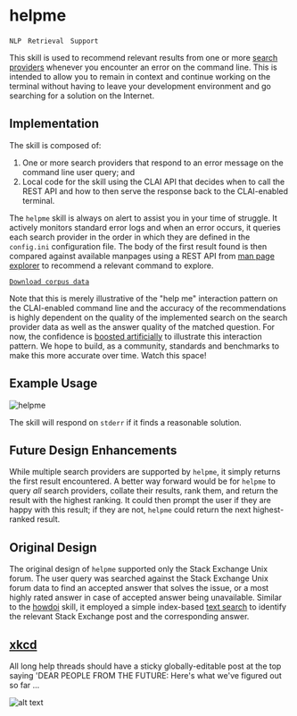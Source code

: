 # helpme

`NLP` &nbsp; `Retrieval` &nbsp; `Support`

This skill is used to recommend relevant results from one or more
[search providers](../../searchlib/) whenever you encounter an error on the
command line. This is intended to allow you to remain in context and continue
working on the terminal without having to leave your development environment and
go searching for a solution on the Internet.

## Implementation
The skill is composed of:
1. One or more search providers that respond to an error message on the command
line user query; and 
2. Local code for the skill using the CLAI API that decides when to call the
REST API and how to then serve the response back to the CLAI-enabled terminal.

The `helpme` skill is always on alert to assist you in your time of struggle. It
actively monitors standard error logs and when an error occurs, it queries
each search provider in the order in which they are defined in the `config.ini`
configuration file. The body of the first result found is then compared against
available manpages using a REST API from [man page explorer](../manpage_agent/)
to recommend a relevant command to explore. 

[`Download corpus data`](https://archive.org/download/stackexchange/unix.stackexchange.com.7z)

Note that this is merely illustrative of the "help me" interaction pattern on
the CLAI-enabled command line and the accuracy of the recommendations is highly
dependent on the quality of the implemented search on the search provider data
as well as the answer quality of the matched question. For now, the confidence
is [boosted artificially](Lx) to illustrate this interaction pattern. We hope to
build, as a community, standards and benchmarks to make this more accurate over
time. Watch this space!

## Example Usage

![helpme](https://www.dropbox.com/s/molqz37ll2kbraa/helpme.gif?raw=1)

The skill will respond on `stderr` if it finds a reasonable solution.

## Future Design Enhancements
While multiple search providers are supported by `helpme`, it simply returns the
first result encountered.  A better way forward would be for `helpme` to query
_all_ search providers, collate their results, rank them, and return the result
with the highest ranking.  It could then prompt the user if they are happy with
this result; if they are not, `helpme` could return the next highest-ranked
result.

## Original Design
The original design of `helpme` supported only the Stack Exchange Unix forum.
The user query was searched against the Stack Exchange Unix forum data to find 
an accepted answer that solves the issue, or a most highly rated answer in case
of accepted answer being unavailable.  Similar to the [howdoi](../howdoi/)
skill, it employed a simple index-based
[text search](https://docs.mongodb.com/manual/text-search/) to identify the
relevant Stack Exchange post and the corresponding answer.

## [xkcd](https://uni.xkcd.com/)
All long help threads should have a sticky globally-editable post at the top
saying 'DEAR PEOPLE FROM THE FUTURE: Here's what we've figured out so far ... 

![alt text](https://imgs.xkcd.com/comics/wisdom_of_the_ancients.png "All long help threads should have a sticky globally-editable post at the top saying 'DEAR PEOPLE FROM THE FUTURE: Here's what we've figured out so far ...")

